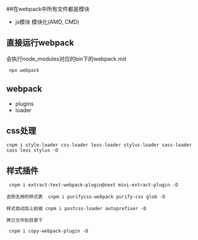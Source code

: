 ##在webpack中所有文件都是模块
- js模块  模块化(AMD, CMD)


## 直接运行webpack
会执行node_modules对应的bin下的webpack.md
```
 npx webpack

```

## webpack
- plugins
- loader


## css处理

```
cnpm i style-loader css-loader less-loader stylus-loader sass-loader sass less stylus -D

```

## 样式插件

```
 cnpm i extract-text-webpack-plugin@next mini-extract-plugin -D

```

```
去除无用的样式表  cnpm i purifycss-webpack purify-css glob -D

```

```
样式自动加上前缀 cnpm i postcss-loader autoprefixer -D

```

```
拷贝文件到目录下

 cnpm i copy-webpack-plugin -D

```